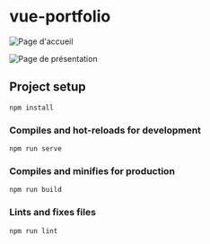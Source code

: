 # vue-portfolio

![Page d'accueil](../Images/Pagedaccueil.png)

![Page de présentation](../Images/Presentation.png)

## Project setup
```
npm install
```

### Compiles and hot-reloads for development
```
npm run serve
```

### Compiles and minifies for production
```
npm run build
```

### Lints and fixes files
```
npm run lint
```
